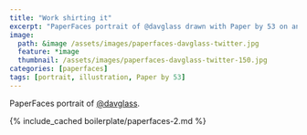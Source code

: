 ```yaml
---
title: "Work shirting it"
excerpt: "PaperFaces portrait of @davglass drawn with Paper by 53 on an iPad."
image: 
  path: &image /assets/images/paperfaces-davglass-twitter.jpg 
  feature: *image
  thumbnail: /assets/images/paperfaces-davglass-twitter-150.jpg
categories: [paperfaces]
tags: [portrait, illustration, Paper by 53]
---
```


PaperFaces portrait of [@davglass](https://twitter.com/davglass).

{% include_cached boilerplate/paperfaces-2.md %}
